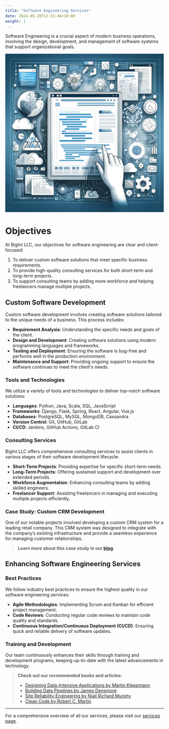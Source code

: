 ```yaml
---
title: "Software Engineering Services"
date: 2024-05-20T12:33:46+10:00
weight: 1
---
```


Software Engineering is a crucial aspect of modern business operations, involving the design, development, and management of software systems that support organizational goals.

![Software Engineering](/images/services/BigInt_software_eng.png)

# Objectives

At BigInt LLC, our objectives for software engineering are clear and client-focused:

1. To deliver custom software solutions that meet specific business requirements.
2. To provide high-quality consulting services for both short-term and long-term projects.
3. To support consulting teams by adding more workforce and helping freelancers manage multiple projects.

## Custom Software Development

Custom software development involves creating software solutions tailored to the unique needs of a business. This process includes:

- **Requirement Analysis**: Understanding the specific needs and goals of the client.
- **Design and Development**: Creating software solutions using modern programming languages and frameworks.
- **Testing and Deployment**: Ensuring the software is bug-free and performs well in the production environment.
- **Maintenance and Support**: Providing ongoing support to ensure the software continues to meet the client's needs.

### Tools and Technologies

We utilize a variety of tools and technologies to deliver top-notch software solutions:

- **Languages**: Python, Java, Scala, SQL, JavaScript
- **Frameworks**: Django, Flask, Spring, React, Angular, Vue.js
- **Databases**: PostgreSQL, MySQL, MongoDB, Cassandra
- **Version Control**: Git, GitHub, GitLab
- **CI/CD**: Jenkins, GitHub Actions, GitLab CI

### Consulting Services

BigInt LLC offers comprehensive consulting services to assist clients in various stages of their software development lifecycle:

- **Short-Term Projects**: Providing expertise for specific short-term needs.
- **Long-Term Projects**: Offering sustained support and development over extended periods.
- **Workforce Augmentation**: Enhancing consulting teams by adding skilled engineers.
- **Freelancer Support**: Assisting freelancers in managing and executing multiple projects efficiently.


### Case Study: Custom CRM Development

One of our notable projects involved developing a custom CRM system for a leading retail company. This CRM system was designed to integrate with the company’s existing infrastructure and provide a seamless experience for managing customer relationships.

> **Learn more about this case study in our [blog](#)**.

## Enhancing Software Engineering Services

### Best Practices

We follow industry best practices to ensure the highest quality in our software engineering services:

- **Agile Methodologies**: Implementing Scrum and Kanban for efficient project management.
- **Code Reviews**: Conducting regular code reviews to maintain code quality and standards.
- **Continuous Integration/Continuous Deployment (CI/CD)**: Ensuring quick and reliable delivery of software updates.

### Training and Development

Our team continuously enhances their skills through training and development programs, keeping up-to-date with the latest advancements in technology.

> **Check out our recommended books and articles:**
> - [Designing Data-Intensive Applications by Martin Kleppmann](https://amzn.to/3tJ2zLl)
> - [Building Data Pipelines by James Densmore](https://amzn.to/3qLhDxV)
> - [Site Reliability Engineering by Niall Richard Murphy](https://amzn.to/3eyz3xt)
> - [Clean Code by Robert C. Martin](https://amzn.to/3ez1FxJ)

---

For a comprehensive overview of all our services, please visit our [services page](/services/).
